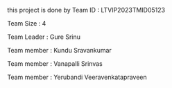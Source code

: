 this project is done by
Team ID : LTVIP2023TMID05123

Team Size : 4

Team Leader : Gure Srinu

Team member : Kundu Sravankumar

Team member : Vanapalli Srinvas

Team member : Yerubandi Veeravenkatapraveen

